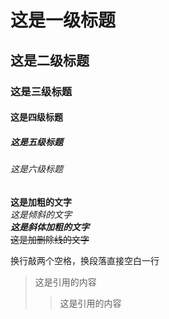 # 这是一级标题
## 这是二级标题
### 这是三级标题
#### 这是四级标题
##### 这是五级标题
###### 这是六级标题

**这是加粗的文字**  
*这是倾斜的文字*  
***这是斜体加粗的文字***  
~~这是加删除线的文字~~  

换行敲两个空格，换段落直接空白一行

>这是引用的内容
>>这是引用的内容
